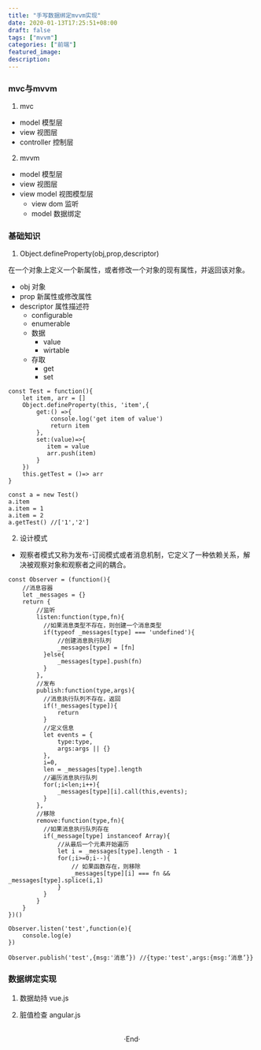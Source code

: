 ```yaml
---
title: "手写数据绑定mvvm实现"
date: 2020-01-13T17:25:51+08:00
draft: false
tags: ["mvvm"]
categories: ["前端"]
featured_image: 
description: 
---
```


### mvc与mvvm

1. mvc
- model 模型层
- view 视图层
- controller 控制层

2. mvvm
- model 模型层
- view 视图层
- view model 视图模型层
  - view dom 监听
  - model 数据绑定

### 基础知识

1. Object.defineProperty(obj,prop,descriptor)

  在一个对象上定义一个新属性，或者修改一个对象的现有属性，并返回该对象。
  - obj 对象
  - prop 新属性或修改属性
  - descriptor 属性描述符
    - configurable
    - enumerable
    - 数据
      - value
      - wirtable
    - 存取
      - get
      - set

```
const Test = function(){
    let item, arr = []
    Object.defineProperty(this, 'item',{
        get:() =>{
            console.log('get item of value')
            return item
        },
        set:(value)=>{
           item = value
           arr.push(item)
        }
    })
    this.getTest = ()=> arr
}

const a = new Test()
a.item
a.item = 1
a.item = 2
a.getTest() //['1','2']
```

2. 设计模式 
  - 观察者模式又称为发布-订阅模式或者消息机制，它定义了一种依赖关系，解决被观察对象和观察者之间的耦合。


  ```
  const Observer = (function(){
      //消息容器
      let _messages = {}
      return {
          //监听
          listen:function(type,fn){
            //如果消息类型不存在，则创建一个消息类型
            if(typeof _messages[type] === 'undefined'){
                //创建消息执行队列
                _messages[type] = [fn]
            }else{
                _messages[type].push(fn)
            }
          },
          //发布
          publish:function(type,args){
            //消息执行队列不存在，返回
            if(!_messages[type]){
                return
            }
            //定义信息
            let events = {
                type:type,
                args:args || {}
            },
            i=0,
            len = _messages[type].length
            //遍历消息执行队列
            for(;i<len;i++){
                _messages[type][i].call(this,events);
            }
          },
          //移除
          remove:function(type,fn){
            //如果消息执行队列存在
            if(_message[type] instanceof Array){
                //从最后一个元素开始遍历
                let i = _messages[type].length - 1
                for(;i>=0;i--){
                    // 如果函数存在，则移除
                    _messages[type][i] === fn && _messages[type].splice(i,1)
                }
            }
          }
      }
  })()

  Observer.listen('test',function(e){
      console.log(e)
  })

  Observer.publish('test',{msg:'消息’}) //{type:'test',args:{msg:‘消息’}}
  ```



### 数据绑定实现

1. 数据劫持 vue.js

2. 脏值检查 angular.js

<br>

<center>  ·End·  </center>
